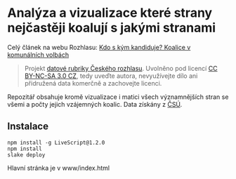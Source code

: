 # Analýza a vizualizace které strany nejčastěji koalují s jakými stranami

Celý článek na webu Rozhlasu: [Kdo s kým kandiduje? Koalice v komunálních volbách](http://www.rozhlas.cz/zpravy/data/_zprava/kdo-s-kym-kandiduje-koalice-v-komunalnich-volbach--1406349)

> Projekt [datové rubriky Českého rozhlasu](http://www.rozhlas.cz/zpravy/data/). Uvolněno pod licencí [CC BY-NC-SA 3.0 CZ](http://creativecommons.org/licenses/by-nc-sa/3.0/cz/), tedy uveďte autora, nevyužívejte dílo ani přidružená data komerčně a zachovejte licenci.

Repozitář obsahuje kromě vizualizace i matici všech významnějších stran se všemi a počty jejich vzájemných koalic. Data získány z [ČSÚ](http://volby.cz/).

## Instalace

    npm install -g LiveScript@1.2.0
    npm install
    slake deploy

Hlavní stránka je v www/index.html
